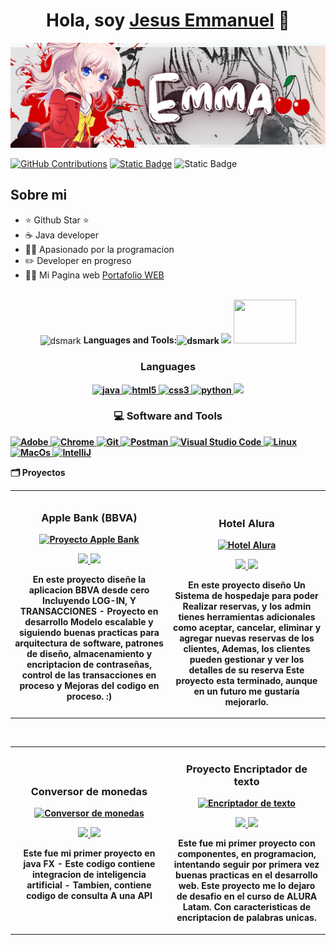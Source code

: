<div align="center">
<h1 align="center">Hola, soy <a href="">Jesus Emmanuel</a> 👋</h1>
</div>
<img src="BannerEmma.JPG">

[![GitHub Contributions](https://img.shields.io/badge/Contributions-15-green)](https://github.com/ByEmmanuel)
[![Static Badge](https://img.shields.io/badge/Label-Proyecto_En_Desarrollo-green?style=social&logo=Github&logoColor=black&label=ByEmmanuel&color=red&link=https%3A%2F%2Fgithub.com%2FByEmmanuel%2FApp-Banco)](https://github.com/ByEmmanuel/App-Banco)
![Static Badge](https://img.shields.io/badge/Label-Instagram-%23F56040?style=social&logo=Instagram&logoColor=%23F56040&label=Mira%20mi%20perfil&labelColor=whitr&color=green&link=https%3A%2F%2Fwww.instagram.com%2Fscience_emma01%3Figsh%3DMXJtOTZvdzE5OG1ucQ%253D%253D%26utm_source%3Dqr)

## Sobre mi

- ⭐ Github Star ⭐ 
- ☕️ Java developer
- 🏋️‍♀️ Apasionado por la programacion 
- ✏️ Developer en progreso
- 🧑‍🏫 Mi Pagina web [Portafolio WEB](byemmanuel.github.io)
<br>
<div align="center">
 <img alt="dsmark" align="center" height="70px" width="70px" src="https://c.tenor.com/cXlrPENTVkEAAAAi/chika-dance.gif"> <b> Languages and Tools:<img alt="dsmark" align="center" height="70px" width="70px"   
 src="https://c.tenor.com/cXlrPENTVkEAAAAi/chika-dance.gif">
 <img src="https://user-images.githubusercontent.com/73097560/115834477-dbab4500-a447-11eb-908a-139a6edaec5c.gif">
 
  

 <img alt="" height="70px" width="100px" src="https://tenor.com/view/fujiwara-chika-gif-20500368">
  
</div>


<h3 align="center">Languages</h3>
<p align="center">
  <a href="https://www.java.com" target="_blank"> 
    <img src="https://img.shields.io/badge/Java-007396.svg?style=for-the-badge&logo=java&logoColor=white" 
      alt="java"/> 
  </a>
  <a href="https://www.w3.org/html/" target="_blank"> 
    <img src="https://img.shields.io/badge/html-E34F26.svg?style=for-the-badge&logo=html5&logoColor=white"
      alt="html5"/> 
  </a>
  <a href="https://www.w3schools.com/css/" target="_blank">
    <img src="https://img.shields.io/badge/css-1572B6.svg?style=for-the-badge&logo=css3&logoColor=white"
      alt="css3"/>
  </a>
   <a href="https://www.python.org/" target="_blank">
    <img src="https://img.shields.io/badge/Python-python?style=for-the-badge&logo=python&logoColor=%23ECF000&labelColor=white&color=blue&link=www.python.org"
     alt="python"/>
   </a>
	<a href="https://www.mysql.com/" target="_blank">
		<img src="https://img.shields.io/badge/MySQL-a?style=for-the-badge&logo=mySQL&logoColor=black&labelColor=white&color=%233C00FF">
	</a>
</p>


<h3 align="center">💻 Software and Tools</h3>
<p>
    <a href="#">
		<img alt="Adobe" src="https://img.shields.io/badge/Adobe%20-%23FF0000.svg?style=for-the-badge&logo=adobe&logoColor=white">
	</a>
    <a href="#">
		<img alt="Chrome" src="https://img.shields.io/badge/Chrome-3DDC84?style=for-the-badge&logo=google-chrome&logoColor=white">
	</a>
    <a href="#">
		<img alt="Git" src="https://img.shields.io/badge/Git%20-%23F05033.svg?style=for-the-badge&logo=git&logoColor=white">
	</a>
    <a href="#">
		<img alt="Postman" src="https://img.shields.io/badge/Postman-FF6C37?style=for-the-badge&logo=postman&logoColor=white">
	</a>
    <a href="#">
		<img alt="Visual Studio Code" src="https://img.shields.io/badge/Visual%20Studio%20Code-0078d7.svg?style=for-the-badge&logo=visual-studio-code&logoColor=white"> 
    </a>
    <a href="#">
		<img alt="Linux" src="https://img.shields.io/badge/Linux-a?style=for-the-badge&logo=Linux&logoColor=black&labelColor=%2380FF00&color=%23ECFF00">
	</a>
    <a href="#">
		<img alt="MacOs" src="https://img.shields.io/badge/MacOS-a?style=for-the-badge&logo=Apple&logoColor=black&labelColor=white&color=black">
	</a>
    <a href="#">
		<img alt="IntelliJ" src="https://img.shields.io/badge/IntelliJ_IDEA-a?style=for-the-badge&logo=IntelliJ%20IDEA&logoColor=black&labelColor=white&color=blue">
	</a>
</p

<h3 align="center">🗂️ Proyectos</h3>
<table>
<tr>
<td width="50%">
<h3 align="center">Apple Bank (BBVA)</h3>
<div align="center">
<a href="https://github.com/ByEmmanuel/App-Banco" target="_blank">
	<img src="https://i.imgur.com/7CaQXYu.jpg" width="400" alt="Proyecto Apple Bank"></a>
<p>
<a href="https://github.com/ByEmmanuel/App-Banco" target="_blank">
	<img src="https://img.shields.io/badge/CÓDIGO-ff9?style=for-the-badge&logo=github&logoColor=black">
</a>
<a href="Link A Youtube" target="_blank">
	<img src="https://img.shields.io/badge/-Youtube-green?style=for-the-badge&color=fbfc40">
</a>
</p>
<p>En este proyecto diseñe la aplicacion BBVA desde cero <strong>Incluyendo LOG-IN, Y TRANSACCIONES </strong> - Proyecto en desarrollo <strong>Modelo escalable</strong> y siguiendo buenas practicas para arquitectura de software, patrones de diseño, almacenamiento y encriptacion de contraseñas, <italic>control de las transacciones en proceso </italic> y Mejoras del codigo en proceso. :)</p>
</div>
                                                                                      
</td>

<td width="50%">
               <br>
<h3 align="center">Hotel Alura</h3>
<div align="center">                                       
<a href="Link a github" target="_blank">
	<img src="https://i.imgur.com/i3cSodR.png" width="400" alt="Hotel Alura"></a>
<br>
<p>
<a href="Link a github" target="_blank">
<img src="https://img.shields.io/badge/C%C3%93DIGO-80ffaa?style=for-the-badge&logo=github&logoColor=black">
</a>
<a href="Link A Youtube" target="_blank">
<img src="https://img.shields.io/badge/-Youtube-green?style=for-the-badge&color=3fFD7f">
</a>
</p>
</p>En este proyecto diseño <strong>Un Sistema de hospedaje</strong> para poder Realizar reservas, y los admin tienes herramientas adicionales como aceptar, cancelar, eliminar y agregar nuevas reservas de los clientes, <italic> Ademas, los clientes pueden gestionar y ver los detalles de su reserva</italic> Este proyecto esta terminado, aunque en un futuro me gustaría mejorarlo. </p>
</div>                                                             
</table>                                                                                 
</div>
<br>

<table>
<tr>
<td width="50%">
<h3 align="center">Conversor de monedas</h3>
<div align="center">
<a href="https://github.com/ByEmmanuel/Conversor-De-Monedas" target="_blank">
	<img src="https://i.imgur.com/o6rTcYO.png" width="400" alt="Conversor de monedas"></a>
<p>
<a href="https://imgur.com/q6mWTuC" target="_blank">
<img src="https://img.shields.io/badge/CÓDIGO-ff9?style=for-the-badge&logo=github&logoColor=black">
</a>
<a href="Link A youtube" target="_blank">
<img src="https://img.shields.io/badge/-Youtube-green?style=for-the-badge&color=fbfc40">
</a>
</p>
<p>Este fue mi primer proyecto en java FX - <strong>Este codigo contiene integracion de inteligencia artificial</strong> - Tambien, contiene codigo de consulta <strong> A una API </strong> </p>
</div>
                                                                                      
</td>       

<td width="50%">
<h3 align="center">Proyecto Encriptador de texto</h3>
<div align="center">
<a href="https://github.com/ByEmmanuel/EncriptadorDeTexto" target="_blank">
	<img src="https://i.imgur.com/V7fsq8v.png" width="400" alt="Encriptador de texto"></a>
<p>
<a href="https://github.com/ByEmmanuel/EncriptadorDeTexto" target="_blank">
<img src="https://img.shields.io/badge/C%C3%93DIGO-cfaae0?style=for-the-badge&logo=github&logoColor=black">
</a>
<a href="Link A youtube" target="_blank">
<img src="https://img.shields.io/badge/-Youtube-green?style=for-the-badge&color=ff00f4">
</a>
</p>
<p>Este fue mi primer proyecto con componentes, en programacion, intentando seguir por primera vez buenas practicas en el desarrollo web. <strong>Este proyecto me lo dejaro de desafio en el curso de ALURA Latam.</strong> Con caracteristicas de encriptacion de palabras unicas.</p>
</div>
                                                                                      
</td>  
</table>                                                                                 
</div>
<br>
	
